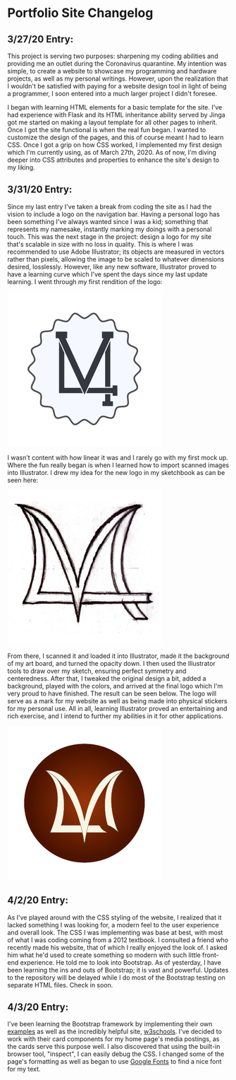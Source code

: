 # Portfolio Site Changelog

## 3/27/20 Entry:

  This project is serving two purposes: sharpening my coding abilities and providing me an outlet during the Coronavirus quarantine. My intention was simple, to create a website to showcase my programming and hardware projects, as well as my personal writings. However, upon the realization that I wouldn't be satisfied with paying for a website design tool in light of being a programmer, I soon entered into a much larger project I didn't foresee.

  I began with learning HTML elements for a basic template for the site. I've had experience with Flask and its HTML inheritance ability served by Jinga got me started on making a layout template for all other pages to inherit. Once I got the site functional is when the real fun began. I wanted to customize the design of the pages, and this of course meant I had to learn CSS. Once I got a grip on how CSS worked, I implemented my first design which I'm currently using, as of March 27th, 2020. As of now, I'm diving deeper into CSS attributes and properties to enhance the site's design to my liking.

## 3/31/20 Entry:

  Since my last entry I've taken a break from coding the site as I had the vision to include a logo on the navigation bar. Having a personal logo has been something I've always wanted since I was a kid; something that represents my namesake, instantly marking my doings with a personal touch.  This was the next stage in the project: design a logo for my site that's scalable in size with no loss in quality. This is where I was recommended to use Adobe Illustrator; its objects are measured in vectors rather than pixels, allowing the image to be scaled to whatever dimensions desired, losslessly. However, like any new software, Illustrator proved to have a learning curve which I've spent the days since my last update learning. I went through my first rendition of the logo:

![alt text](https://github.com/vincemonte/PortfolioSite/blob/master/images/VLM_Logo_v1.png)

  I wasn't content with how linear it was and I rarely go with my first mock up. Where the fun really began is when I learned how to import scanned images into Illustrator. I drew my idea for the new logo in my sketchbook as can be seen here:

![alt text](https://github.com/vincemonte/PortfolioSite/blob/master/images/VLM_Logo_v2_sketch.png)

  From there, I scanned it and loaded it into Illustrator, made it the background of my art board, and turned the opacity down. I then used the Illustrator tools to draw over my sketch, ensuring perfect symmetry and centeredness. After that, I tweaked the original design a bit, added a background, played with the colors, and arrived at the final logo which I'm very proud to have finished. The result can be seen below.  The logo will serve as a mark for my website as well as being made into physical stickers for my personal use. All in all, learning Illustrator proved an entertaining and rich exercise, and I intend to further my abilities in it for other applications.

![alt text](https://github.com/vincemonte/PortfolioSite/blob/master/images/VLM_Logo_v2.png)

## 4/2/20 Entry:

  As I've played around with the CSS styling of the website, I realized that it lacked something I was looking for, a modern feel to the user experience and overall look. The CSS I was implementing was base at best, with most of what I was coding coming from a 2012 textbook. I consulted a friend who recently made his website, that of which I really enjoyed the look of. I asked him what he'd used to create something so modern with such little front-end experience. He told me to look into Bootstrap. As of yesterday, I have been learning the ins and outs of Bootstrap; it is vast and powerful. Updates to the repository will be delayed while I do most of the Bootstrap testing on separate HTML files. Check in soon.

## 4/3/20 Entry:
  I've been learning the Bootstrap framework by implementing their own [examples](https://getbootstrap.com/docs/4.4/examples/) as well as the incredibly helpful site, [w3schools](https://www.w3schools.com/). I've decided to work with their card components for my home page's media postings, as the cards serve this purpose well. I also discovered that using the built-in browser tool, "inspect", I can easily debug the CSS. I changed some of the page's formatting as well as began to use [Google Fonts](https://fonts.google.com/) to find a nice font for my text.

